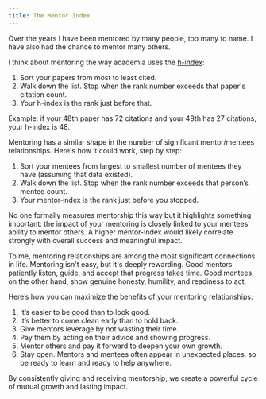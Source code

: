 ```yaml
---
title: The Mentor Index
---
```


Over the years I have been mentored by many people, too many to name. I have also had the chance to mentor many others.

I think about mentoring the way academia uses the [h-index](https://en.wikipedia.org/wiki/H-index):

1. Sort your papers from most to least cited.
2. Walk down the list. Stop when the rank number exceeds that paper's citation count.
3. Your h-index is the rank just before that.

Example: if your 48th paper has 72 citations and your 49th has 27 citations, your h-index is 48.

Mentoring has a similar shape in the number of significant mentor/mentees relationships. Here's how it could work, step by step:

1. Sort your mentees from largest to smallest number of mentees they have (assuming that data existed).
2. Walk down the list. Stop when the rank number exceeds that person’s mentee count.
3. Your mentor‑index is the rank just before you stopped.

No one formally measures mentorship this way but it highlights something important: the impact of your mentoring is closely linked to your mentees' ability to mentor others. A higher mentor-index would likely correlate strongly with overall success and meaningful impact.

To me, mentoring relationships are among the most significant connections in life. Mentoring isn't easy, but it's deeply rewarding. Good mentors patiently listen, guide, and accept that progress takes time. Good mentees, on the other hand, show genuine honesty, humility, and readiness to act.

Here’s how you can maximize the benefits of your mentoring relationships:

1.	It’s easier to be good than to look good.
2.	It’s better to come clean early than to hold back.
3.	Give mentors leverage by not wasting their time.
4.	Pay them by acting on their advice and showing progress.
5.	Mentor others and pay it forward to deepen your own growth.
7.	Stay open. Mentors and mentees often appear in unexpected places, so be ready to learn and ready to help anywhere.

By consistently giving and receiving mentorship, we create a powerful cycle of mutual growth and lasting impact.
